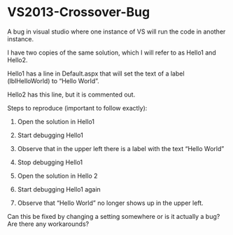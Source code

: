 VS2013-Crossover-Bug
====================

A bug in visual studio where one instance of VS will run the code in another instance.

I have two copies of the same solution, which I will refer to as Hello1 and Hello2.  

Hello1 has a line in Default.aspx that will set the text of a label (lblHelloWorld) to “Hello World”.

Hello2 has this line, but it is commented out.

Steps to reproduce (important to follow exactly):
1)	Open the solution in Hello1

2)	Start debugging Hello1

3)	Observe that in the upper left there is a label with the text “Hello World”

4)	Stop debugging Hello1

5)	Open the solution in Hello 2

6)	Start debugging Hello1 again

7)	Observe that “Hello World” no longer shows up in the upper left.


Can this be fixed by changing a setting somewhere or is it actually a bug?  Are there any workarounds?
